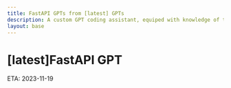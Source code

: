 ```yaml
---
title: FastAPI GPTs from [latest] GPTs
description: A custom GPT coding assistant, equiped with knowledge of the latest FastAPI features and smart presets.
layout: base
---
```

# [latest]FastAPI GPT

ETA: 2023-11-19
